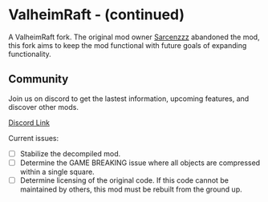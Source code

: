﻿# ValheimRaft - (continued)

A ValheimRaft fork. The original mod owner [Sarcenzzz](https://www.nexusmods.com/valheim/users/3061574) abandoned the
mod, this fork aims to keep the mod functional with future goals of expanding functionality.


## Community

Join us on discord to get the lastest information, upcoming features, and discover other mods. 

[Discord Link](https://discord.gg/XqA7j2qgRZ)

Current issues:

- [ ] Stabilize the decompiled mod.
- [ ] Determine the GAME BREAKING issue where all objects are compressed within a single square.
- [ ] Determine licensing of the original code. If this code cannot be maintained by others, this mod must be rebuilt
  from the ground up.
